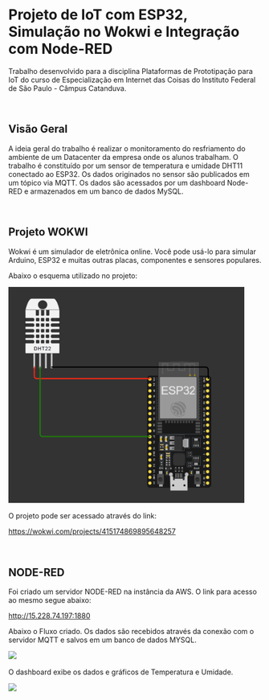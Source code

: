 # Projeto de IoT com ESP32, Simulação no Wokwi e Integração com Node-RED

Trabalho desenvolvido para a disciplina Plataformas de Prototipação para IoT do curso de Especialização em Internet das Coisas do Instituto Federal de São Paulo - Câmpus Catanduva.

<br>

## Visão Geral

A ideia geral do trabalho é realizar o monitoramento do resfriamento do ambiente de um Datacenter da empresa onde os alunos trabalham.
O trabalho é constituído por um sensor de temperatura e umidade DHT11 conectado ao ESP32. Os dados originados no sensor são publicados em um tópico via MQTT. Os dados são acessados por um dashboard Node-RED e armazenados em um banco de dados MySQL.

<br>

## Projeto WOKWI

Wokwi é um simulador de eletrônica online. Você pode usá-lo para simular Arduino, ESP32 e muitas outras placas, componentes e sensores populares.

Abaixo o esquema utilizado no projeto:

<img width="470" src="/Imagens/wokwi-project.png">

O projeto pode ser acessado através do link:

https://wokwi.com/projects/415174869895648257

<br>

## NODE-RED

Foi criado um servidor NODE-RED na instância da AWS. O link para acesso ao mesmo segue abaixo:

http://15.228.74.197:1880

Abaixo o Fluxo criado.
Os dados são recebidos através da conexão com o servidor MQTT e salvos em um banco de dados MYSQL.

<img width="470" src="/Imagens/.png">

O dashboard exibe os dados e gráficos de Temperatura e Umidade.

<img width="470" src="/Imagens/.png">

